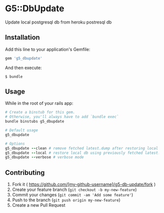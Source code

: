 # G5::DbUpdate

Update local postgresql db from heroku postresql db

## Installation

Add this line to your application's Gemfile:

```ruby
gem 'g5_dbupdate'
```

And then execute:

    $ bundle

## Usage

While in the root of your rails app:

```ruby
# Create a binstub for this gem.
# Otherwise, you'll always have to add `bundle exec`
bundle binstubs g5_dbupdate

# Default usage
g5_dbupdate

# Options
g5_dbupdate --clean # remove fetched latest.dump after restoring local db
g5_dbupdate --local # restore local db using previously fetched latest.dump
g5_dbupdate --verbose # verbose mode
```

## Contributing

1. Fork it ( https://github.com/[my-github-username]/g5-db-update/fork )
2. Create your feature branch (`git checkout -b my-new-feature`)
3. Commit your changes (`git commit -am 'Add some feature'`)
4. Push to the branch (`git push origin my-new-feature`)
5. Create a new Pull Request
